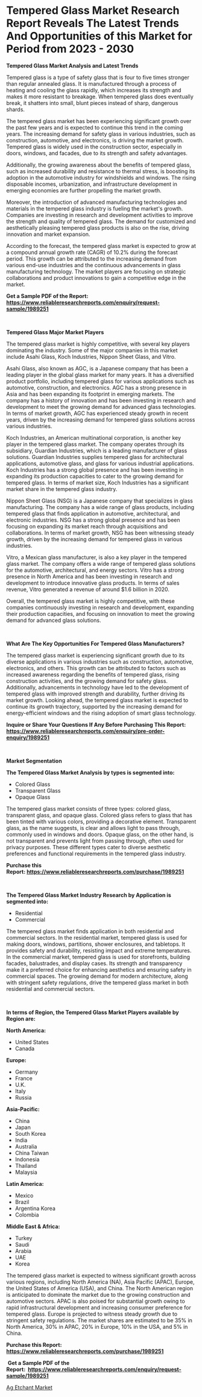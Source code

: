 <p><h1>Tempered Glass Market Research Report Reveals The Latest Trends And Opportunities of this Market for Period from 2023 - 2030</h1></p><p><strong>Tempered Glass Market Analysis and Latest Trends</strong></p>
<p><p>Tempered glass is a type of safety glass that is four to five times stronger than regular annealed glass. It is manufactured through a process of heating and cooling the glass rapidly, which increases its strength and makes it more resistant to breakage. When tempered glass does eventually break, it shatters into small, blunt pieces instead of sharp, dangerous shards.</p><p>The tempered glass market has been experiencing significant growth over the past few years and is expected to continue this trend in the coming years. The increasing demand for safety glass in various industries, such as construction, automotive, and electronics, is driving the market growth. Tempered glass is widely used in the construction sector, especially in doors, windows, and facades, due to its strength and safety advantages.</p><p>Additionally, the growing awareness about the benefits of tempered glass, such as increased durability and resistance to thermal stress, is boosting its adoption in the automotive industry for windshields and windows. The rising disposable incomes, urbanization, and infrastructure development in emerging economies are further propelling the market growth.</p><p>Moreover, the introduction of advanced manufacturing technologies and materials in the tempered glass industry is fueling the market's growth. Companies are investing in research and development activities to improve the strength and quality of tempered glass. The demand for customized and aesthetically pleasing tempered glass products is also on the rise, driving innovation and market expansion.</p><p>According to the forecast, the tempered glass market is expected to grow at a compound annual growth rate (CAGR) of 10.2% during the forecast period. This growth can be attributed to the increasing demand from various end-use industries and the continuous advancements in glass manufacturing technology. The market players are focusing on strategic collaborations and product innovations to gain a competitive edge in the market.</p></p>
<p><strong>Get a Sample PDF of the Report:&nbsp; <a href="https://www.reliableresearchreports.com/enquiry/request-sample/1989251">https://www.reliableresearchreports.com/enquiry/request-sample/1989251</a></strong></p>
<p>&nbsp;</p>
<p><strong>Tempered Glass Major Market Players</strong></p>
<p><p>The tempered glass market is highly competitive, with several key players dominating the industry. Some of the major companies in this market include Asahi Glass, Koch Industries, Nippon Sheet Glass, and Vitro.</p><p>Asahi Glass, also known as AGC, is a Japanese company that has been a leading player in the global glass market for many years. It has a diversified product portfolio, including tempered glass for various applications such as automotive, construction, and electronics. AGC has a strong presence in Asia and has been expanding its footprint in emerging markets. The company has a history of innovation and has been investing in research and development to meet the growing demand for advanced glass technologies. In terms of market growth, AGC has experienced steady growth in recent years, driven by the increasing demand for tempered glass solutions across various industries.</p><p>Koch Industries, an American multinational corporation, is another key player in the tempered glass market. The company operates through its subsidiary, Guardian Industries, which is a leading manufacturer of glass solutions. Guardian Industries supplies tempered glass for architectural applications, automotive glass, and glass for various industrial applications. Koch Industries has a strong global presence and has been investing in expanding its production capacities to cater to the growing demand for tempered glass. In terms of market size, Koch Industries has a significant market share in the tempered glass industry.</p><p>Nippon Sheet Glass (NSG) is a Japanese company that specializes in glass manufacturing. The company has a wide range of glass products, including tempered glass that finds application in automotive, architectural, and electronic industries. NSG has a strong global presence and has been focusing on expanding its market reach through acquisitions and collaborations. In terms of market growth, NSG has been witnessing steady growth, driven by the increasing demand for tempered glass in various industries.</p><p>Vitro, a Mexican glass manufacturer, is also a key player in the tempered glass market. The company offers a wide range of tempered glass solutions for the automotive, architectural, and energy sectors. Vitro has a strong presence in North America and has been investing in research and development to introduce innovative glass products. In terms of sales revenue, Vitro generated a revenue of around $1.6 billion in 2020.</p><p>Overall, the tempered glass market is highly competitive, with these companies continuously investing in research and development, expanding their production capacities, and focusing on innovation to meet the growing demand for advanced glass solutions.</p></p>
<p>&nbsp;</p>
<p><strong>What Are The Key Opportunities For Tempered Glass Manufacturers?</strong></p>
<p><p>The tempered glass market is experiencing significant growth due to its diverse applications in various industries such as construction, automotive, electronics, and others. This growth can be attributed to factors such as increased awareness regarding the benefits of tempered glass, rising construction activities, and the growing demand for safety glass. Additionally, advancements in technology have led to the development of tempered glass with improved strength and durability, further driving its market growth. Looking ahead, the tempered glass market is expected to continue its growth trajectory, supported by the increasing demand for energy-efficient windows and the rising adoption of smart glass technology.</p></p>
<p><strong>Inquire or Share Your Questions If Any Before Purchasing This Report: <a href="https://www.reliableresearchreports.com/enquiry/pre-order-enquiry/1989251">https://www.reliableresearchreports.com/enquiry/pre-order-enquiry/1989251</a></strong></p>
<p>&nbsp;</p>
<p><strong>Market Segmentation</strong></p>
<p><strong>The Tempered Glass Market Analysis by types is segmented into:</strong></p>
<p><ul><li>Colored Glass</li><li>Transparent Glass</li><li>Opaque Glass</li></ul></p>
<p><p>The tempered glass market consists of three types: colored glass, transparent glass, and opaque glass. Colored glass refers to glass that has been tinted with various colors, providing a decorative element. Transparent glass, as the name suggests, is clear and allows light to pass through, commonly used in windows and doors. Opaque glass, on the other hand, is not transparent and prevents light from passing through, often used for privacy purposes. These different types cater to diverse aesthetic preferences and functional requirements in the tempered glass industry.</p></p>
<p><strong>Purchase this Report:&nbsp;<a href="https://www.reliableresearchreports.com/purchase/1989251">https://www.reliableresearchreports.com/purchase/1989251</a></strong></p>
<p>&nbsp;</p>
<p><strong>The Tempered Glass Market Industry Research by Application is segmented into:</strong></p>
<p><ul><li>Residential</li><li>Commercial</li></ul></p>
<p><p>The tempered glass market finds application in both residential and commercial sectors. In the residential market, tempered glass is used for making doors, windows, partitions, shower enclosures, and tabletops. It provides safety and durability, resisting impact and extreme temperatures. In the commercial market, tempered glass is used for storefronts, building facades, balustrades, and display cases. Its strength and transparency make it a preferred choice for enhancing aesthetics and ensuring safety in commercial spaces. The growing demand for modern architecture, along with stringent safety regulations, drive the tempered glass market in both residential and commercial sectors.</p></p>
<p>&nbsp;</p>
<p><strong>In terms of Region, the Tempered Glass Market Players available by Region are:</strong></p>
<p>
    <p> <strong> North America: </strong>
        <ul>
            <li>United States</li>
            <li>Canada</li>
        </ul>
        </p> 
    <p> <strong> Europe: </strong>
        <ul>
            <li>Germany</li>
            <li>France</li>
            <li>U.K.</li>
            <li>Italy</li>
            <li>Russia</li>
        </ul>
        </p> 
    <p> <strong> Asia-Pacific: </strong>
        <ul>
            <li>China</li>
            <li>Japan</li>
            <li>South Korea</li>
            <li>India</li>
            <li>Australia</li>
            <li>China Taiwan</li>
            <li>Indonesia</li>
            <li>Thailand</li>
            <li>Malaysia</li>
        </ul>
        </p> 
    <p> <strong> Latin America: </strong>
        <ul>
            <li>Mexico</li>
            <li>Brazil</li>
            <li>Argentina Korea</li>
            <li>Colombia</li>
        </ul>
        </p> 
    <p> <strong> Middle East & Africa: </strong>
        <ul>
            <li>Turkey</li>
            <li>Saudi</li>
            <li>Arabia</li>
            <li>UAE</li>
            <li>Korea</li>
        </ul>
    </p>
    </p>
<p><p>The tempered glass market is expected to witness significant growth across various regions, including North America (NA), Asia Pacific (APAC), Europe, the United States of America (USA), and China. The North American region is anticipated to dominate the market due to the growing construction and automotive sectors. APAC is also poised for substantial growth owing to rapid infrastructural development and increasing consumer preference for tempered glass. Europe is projected to witness steady growth due to stringent safety regulations. The market shares are estimated to be 35% in North America, 30% in APAC, 20% in Europe, 10% in the USA, and 5% in China.</p></p>
<p><strong>Purchase this Report: <a href="https://www.reliableresearchreports.com/purchase/1989251">https://www.reliableresearchreports.com/purchase/1989251</a></strong></p>
<p>&nbsp;<strong>Get a Sample PDF of the Report:&nbsp;&nbsp;<a href="https://www.reliableresearchreports.com/enquiry/request-sample/1989251">https://www.reliableresearchreports.com/enquiry/request-sample/1989251</a></strong></p>
<p><strong></strong></p>
<p><p><a href="https://github.com/RoccoManning/Market-Research-Report-List-2/blob/main/ag-etchant-market.md">Ag Etchant Market</a></p></p>